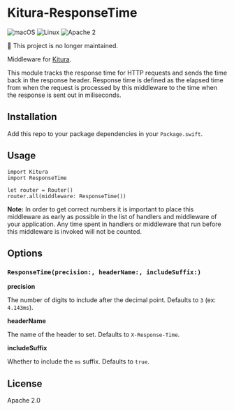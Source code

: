 # Kitura-ResponseTime
![macOS](https://img.shields.io/badge/os-macOS-green.svg?style=flat)
![Linux](https://img.shields.io/badge/os-linux-green.svg?style=flat)
![Apache 2](https://img.shields.io/badge/license-Apache2-blue.svg?style=flat)

🚫 This project is no longer maintained.

Middleware for [Kitura](https://github.com/IBM-Swift/Kitura).

This module tracks the response time for HTTP requests and sends the time back in the response header. Response time is defined as the elapsed time from when the request is processed by this middleware to the time when the response is sent out in miliseconds.

## Installation

Add this repo to your package dependencies in your `Package.swift`.

## Usage
```
import Kitura
import ResponseTime

let router = Router()
router.all(middleware: ResponseTime())
```

**Note:** In order to get correct numbers it is important to place this middleware as early as
possible in the list of handlers and middleware of your application. Any time spent
in handlers or middleware that run before this middleware is invoked will not be
counted.

## Options

### `ResponseTime(precision:, headerName:, includeSuffix:)`

**precision**

The number of digits to include after the decimal point. Defaults to `3` (ex: `4.143ms`).

**headerName**

The name of the header to set. Defaults to `X-Response-Time`.

**includeSuffix**

Whether to include the `ms` suffix. Defaults to `true`.

## License
Apache 2.0
